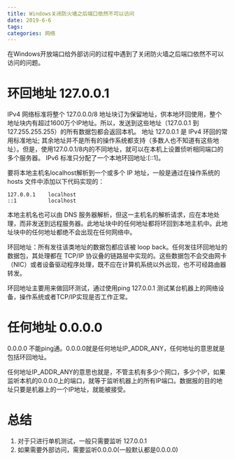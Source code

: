 ```yaml
---
title: Windows关闭防火墙之后端口依然不可以访问
date: 2019-6-6
tags:
categories: 网络
---
```


在Windows开放端口给外部访问的过程中遇到了关闭防火墙之后端口依然不可以访问的问题。


<!-- more -->



# 环回地址 127.0.0.1
IPv4 网络标准将整个 127.0.0.0/8 地址块订为保留地址，供本地环回使用，整个地址块内有超过1600万个IP地址。所以，发送到这些地址（127.0.0.1 到 127.255.255.255）的所有数据包都会返回本机。 地址 127.0.0.1 是 IPv4 环回的常用标准地址; 其余地址并不是所有的操作系统都支持（多数人也不知道有这些地址）。但是，使用127.0.0.1/8内的不同地址，就可以在本机上设置侦听相同端口的多个服务器。 IPv6 标准只分配了一个本地环回地址:[::1]。

要将本地主机名localhost解析到一个或多个 IP 地址，一般是通过在操作系统的 hosts 文件中添加以下代码实现的：

```shell
127.0.0.1    localhost
::1          localhost
```
本地主机名也可以由 DNS 服务器解析，但这一主机名的解析请求，应在本地处理，而非发送到远程服务器。此地址块中的任何地址都将环回到本地主机中。此地址块中的任何地址都绝不会出现在任何网络中。

环回地址：所有发往该类地址的数据包都应该被 loop back。任何发往环回地址的数据包，其处理都在 TCP/IP 协议叠的链路层中实现的。这些数据包不会交由网卡（NIC）或者设备驱动程序处理，既不应在计算机系统以外出现，也不可经路由器转发。

环回地址主要用来做回环测试，通过使用ping 127.0.0.1 测试某台机器上的网络设备，操作系统或者TCP/IP实现是否工作正常。

# 任何地址 0.0.0.0
0.0.0.0 不能ping通。0.0.0.0就是任何地址IP_ADDR_ANY，任何地址的意思就是包括环回地址。

任何地址IP_ADDR_ANY的意思也就是，不管主机有多少个网口，多少个IP，如果监听本机的0.0.0.0上的端口，就等于监听机器上的所有IP端口。数据报的目的地址只要是机器上的一个IP地址，就能被接受。


# 总结

1. 对于只进行单机测试，一般只需要监听 127.0.0.1
2. 如果需要外部访问，需要监听0.0.0.0(一般默认都是0.0.0.0)
